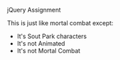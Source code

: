 jQuery Assignment

This is just like mortal combat except:

  * It's Sout Park characters
  * It's not Animated
  * It's not Mortal Combat

